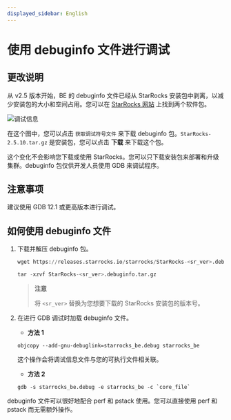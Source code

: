```yaml
---
displayed_sidebar: English
---
```


# 使用 debuginfo 文件进行调试

## 更改说明

从 v2.5 版本开始，BE 的 debuginfo 文件已经从 StarRocks 安装包中剥离，以减少安装包的大小和空间占用。您可以在 [StarRocks 网站](https://www.starrocks.io/download/community) 上找到两个软件包。

![调试信息](../assets/debug_info.png)

在这个图中，您可以点击 `获取调试符号文件` 来下载 debuginfo 包。`StarRocks-2.5.10.tar.gz` 是安装包，您可以点击 **下载** 来下载这个包。

这个变化不会影响您下载或使用 StarRocks。您可以只下载安装包来部署和升级集群。debuginfo 包仅供开发人员使用 GDB 来调试程序。

## 注意事项

建议使用 GDB 12.1 或更高版本进行调试。

## 如何使用 debuginfo 文件

1. 下载并解压 debuginfo 包。

    ```SQL
    wget https://releases.starrocks.io/starrocks/StarRocks-<sr_ver>.debuginfo.tar.gz

    tar -xzvf StarRocks-<sr_ver>.debuginfo.tar.gz
    ```

    > **注意**
    >
    > 将 `<sr_ver>` 替换为您想要下载的 StarRocks 安装包的版本号。

2. 在进行 GDB 调试时加载 debuginfo 文件。

    - **方法 1**

    ```Shell
    objcopy --add-gnu-debuglink=starrocks_be.debug starrocks_be
    ```

    这个操作会将调试信息文件与您的可执行文件相关联。

    - **方法 2**

    ```Shell
    gdb -s starrocks_be.debug -e starrocks_be -c `core_file`
    ```

debuginfo 文件可以很好地配合 perf 和 pstack 使用。您可以直接使用 perf 和 pstack 而无需额外操作。
